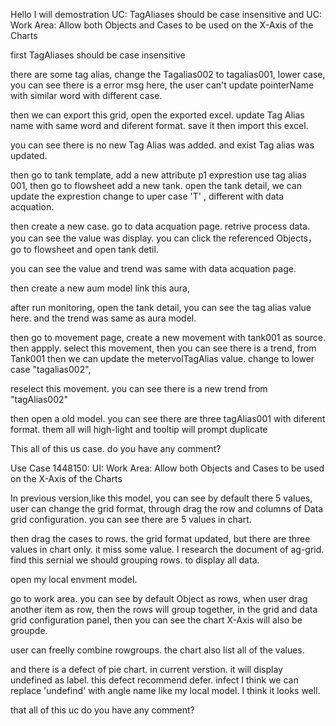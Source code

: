 Hello I will demostration  UC: TagAliases should be case insensitive and UC: Work Area: Allow both Objects and Cases to be used on the X-Axis of the Charts

first TagAliases should be case insensitive

there are some tag alias, change the Tagalias002 to tagalias001, lower case, you can see there is a error msg here, 
the user can't update pointerName with similar word with different case.

then we can export this grid, open the exported excel.
update Tag Alias name with same word and diferent format. save it 
then import this excel.

you can see there is no new Tag Alias was added. and exist Tag alias was updated.

then go to tank template, add a new attribute p1 exprestion use tag alias 001,
then go to flowsheet add a new tank.
open the tank detail, we can update the exprestion change to uper case 'T' , different with data acquation.

then create a new case. go to data acquation page. retrive process data. you can see the value was display. you can click the referenced Objects，
go to flowsheet and open tank detil.

you can see the value and trend was same with data acquation page.

then create a new aum model link this aura,

after run monitoring, open the tank detail, you can see the tag alias value here. and the trend was same as aura model.

then go to movement page,  create a new movement with tank001 as source.   then appply. select this movement, then you can see there is a trend, from Tank001
then we can update the  metervolTagAlias value. change to lower case "tagalias002", 

reselect this movement. you can see there is a new trend from "tagAlias002"

then open a old model. you can see there are three tagAlias001 with diferent format. them all will high-light and tooltip will prompt duplicate

This all of this us case.   do you have any comment? 


Use Case 1448150: UI: Work Area: Allow both Objects and Cases to be used on the X-Axis of the Charts

In previous version,like this model, you can see by default there 5 values, 
user can change the grid format,  through drag the row and columns of Data grid configuration.
you can see there are 5 values in chart. 

then drag the cases to rows. the grid format updated, but there are three values in chart only. it miss some value. 
I research the document of ag-grid.  find this sernial we should grouping rows. to display all data.


open my local envment model. 

go to work area. you can see by default Object as rows,  when user drag another item as row, 
then the rows will group together, in the grid and data grid configuration panel, then you can see the chart X-Axis will also be groupde. 

user can freelly combine rowgroups. the chart also list all of the values.


and there is a defect of pie chart. in current verstion. it will display undefined as label.
this defect recommend defer.  infect I think we can replace 'undefind' with angle name  like my local model. I think it looks well.

that all of this uc  do you have any comment?